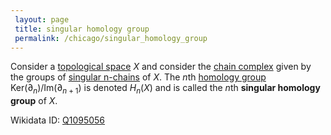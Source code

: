 ```yaml
---
 layout: page
 title: singular homology group
 permalink: /chicago/singular_homology_group
---
```

Consider a [topological space](https://defsmath.github.io/DefsMath/topological_space) $X$ and consider the [chain complex](https://defsmath.github.io/DefsMath/chain_complex) given by the groups of [singular n-chains](https://defsmath.github.io/DefsMath/singular_n-chain) of $X$. The $n$th [homology group](https://defsmath.github.io/DefsMath/homology_group) $\text{Ker}(\partial_{n})/\text{Im}(\partial_{n+1})$ is denoted $H_n(X)$ and is called the $n$th **singular homology group** of $X$. 

Wikidata ID: [Q1095056](https://www.wikidata.org/wiki/Q1095056)